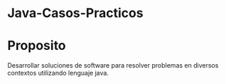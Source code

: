 # Java-Casos-Practicos

# Proposito
Desarrollar soluciones de software para resolver problemas en diversos contextos utilizando lenguaje java.

